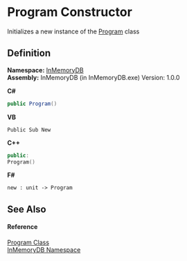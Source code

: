 # Program Constructor


Initializes a new instance of the <a href="dd104f96-249b-6ed8-8b7f-52cffe66f83b">Program</a> class



## Definition
**Namespace:** <a href="044e8d7f-0f94-a8b4-bd65-529f6359fdf7">InMemoryDB</a>  
**Assembly:** InMemoryDB (in InMemoryDB.exe) Version: 1.0.0

**C#**
``` C#
public Program()
```
**VB**
``` VB
Public Sub New
```
**C++**
``` C++
public:
Program()
```
**F#**
``` F#
new : unit -> Program
```



## See Also


#### Reference
<a href="dd104f96-249b-6ed8-8b7f-52cffe66f83b">Program Class</a>  
<a href="044e8d7f-0f94-a8b4-bd65-529f6359fdf7">InMemoryDB Namespace</a>  
